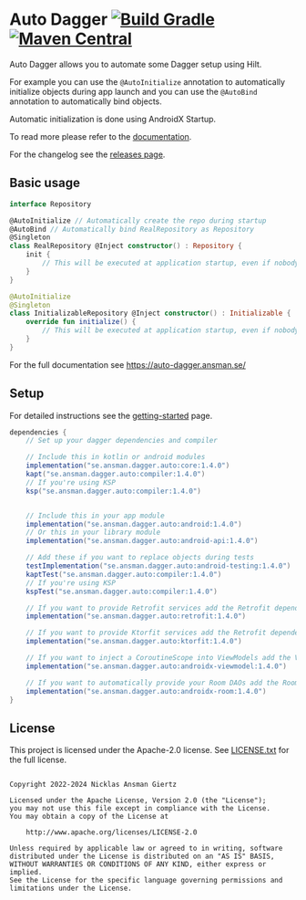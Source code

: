 Auto Dagger [![Build Gradle](https://github.com/ansman/auto-dagger/actions/workflows/gradle.yml/badge.svg?branch=main)](https://github.com/ansman/auto-dagger/actions/workflows/gradle.yml) [![Maven Central](https://img.shields.io/maven-central/v/se.ansman.dagger.auto/core.svg)](https://central.sonatype.com/search?namespace=se.ansman.dagger.auto)
===
Auto Dagger allows you to automate some Dagger setup using Hilt.

For example you can use the `@AutoInitialize` annotation to automatically initialize objects
during app launch and you can use the `@AutoBind` annotation to automatically bind objects.

Automatic initialization is done using AndroidX Startup.

To read more please refer to the [documentation](https://auto-dagger.ansman.se/).

For the changelog see the [releases page](https://github.com/ansman/auto-dagger/releases).

Basic usage
---
```kotlin
interface Repository

@AutoInitialize // Automatically create the repo during startup
@AutoBind // Automatically bind RealRepository as Repository
@Singleton
class RealRepository @Inject constructor() : Repository {
    init {
        // This will be executed at application startup, even if nobody injects it.
    }
}

@AutoInitialize
@Singleton
class InitializableRepository @Inject constructor() : Initializable {
    override fun initialize() {
        // This will be executed at application startup, even if nobody injects it.
    }
}

```

For the full documentation see https://auto-dagger.ansman.se/

Setup
---
For detailed instructions see the [getting-started](https://auto-dagger.ansman.se/latest/getting-started/) page.
```groovy
dependencies {
    // Set up your dagger dependencies and compiler

    // Include this in kotlin or android modules
    implementation("se.ansman.dagger.auto:core:1.4.0")
    kapt("se.ansman.dagger.auto:compiler:1.4.0")
    // If you're using KSP
    ksp("se.ansman.dagger.auto:compiler:1.4.0")


    // Include this in your app module
    implementation("se.ansman.dagger.auto:android:1.4.0")
    // Or this in your library module
    implementation("se.ansman.dagger.auto:android-api:1.4.0")

    // Add these if you want to replace objects during tests
    testImplementation("se.ansman.dagger.auto:android-testing:1.4.0")
    kaptTest("se.ansman.dagger.auto:compiler:1.4.0")
    // If you're using KSP
    kspTest("se.ansman.dagger.auto:compiler:1.4.0")

    // If you want to provide Retrofit services add the Retrofit dependency
    implementation("se.ansman.dagger.auto:retrofit:1.4.0")

    // If you want to provide Ktorfit services add the Retrofit dependency
    implementation("se.ansman.dagger.auto:ktorfit:1.4.0")

    // If you want to inject a CoroutineScope into ViewModels add the ViewModel dependency
    implementation("se.ansman.dagger.auto:androidx-viewmodel:1.4.0")

    // If you want to automatically provide your Room DAOs add the Room dependency
    implementation("se.ansman.dagger.auto:androidx-room:1.4.0")
}
```

License
---
This project is licensed under the Apache-2.0 license. See [LICENSE.txt](LICENSE.txt) for the full license.
```plain

Copyright 2022-2024 Nicklas Ansman Giertz

Licensed under the Apache License, Version 2.0 (the "License");
you may not use this file except in compliance with the License.
You may obtain a copy of the License at

    http://www.apache.org/licenses/LICENSE-2.0

Unless required by applicable law or agreed to in writing, software
distributed under the License is distributed on an "AS IS" BASIS,
WITHOUT WARRANTIES OR CONDITIONS OF ANY KIND, either express or implied.
See the License for the specific language governing permissions and
limitations under the License.
```
